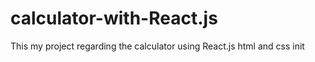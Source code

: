 # calculator-with-React.js
This my project regarding the calculator using React.js html and css init
